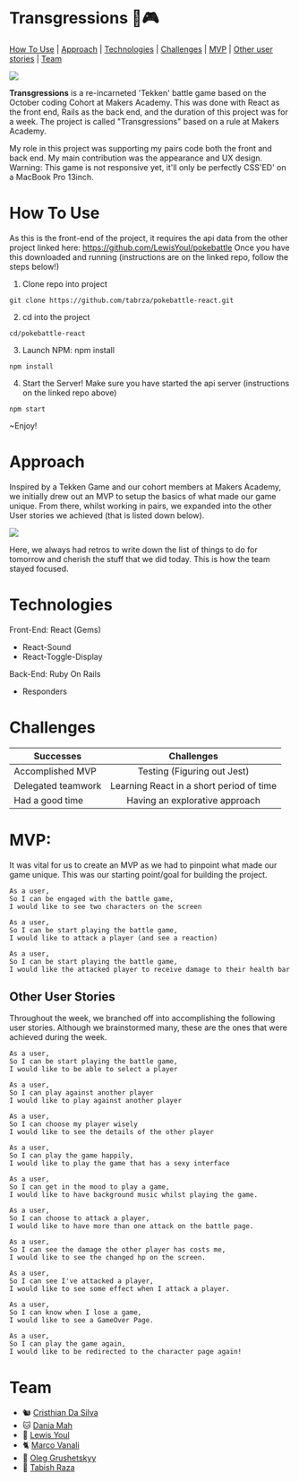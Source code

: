 # Transgressions 🥊🎮

[How To Use](#how-to-use) | [Approach](#approach) | [Technologies](#technologies) | [Challenges](#challenges) | [MVP](#mvp) | [Other user stories](#other-user-stories) | [Team](#team)

![](public/images/home.png)

**Transgressions** is a re-incarneted 'Tekken' battle game based on the October coding Cohort at Makers Academy. This was done with React as the front end, Rails as the back end, and the duration of this project was for a week. The project is called "Transgressions" based on a rule at Makers Academy.

My role in this project was supporting my pairs code both the front and back end. My main contribution was the appearance and UX design.
Warning: This game is not responsive yet, it'll only be perfectly CSS'ED' on a MacBook Pro 13inch. 


# How To Use

As this is the front-end of the project, it requires the api data from the other project linked here: https://github.com/LewisYoul/pokebattle
Once you have this downloaded and running (instructions are on the linked repo, follow the steps below!)

1. Clone repo into project
```
git clone https://github.com/tabrza/pokebattle-react.git
```

2. cd into the project
```
cd/pokebattle-react
```

3. Launch NPM: npm install
```
npm install
```

4. Start the Server! Make sure you have started the api server (instructions on the linked repo above)
```
npm start
```

~Enjoy!

# Approach

Inspired by a Tekken Game and our cohort members at Makers Academy, we initially drew out an MVP to setup the basics of what made our
game unique. From there, whilst working in pairs, we expanded into the other User stories we achieved (that is listed down below).

![](public/images/2.jpg)

Here, we always had retros to write down the list of things to do for tomorrow and cherish the stuff that we did today. This is how the team stayed focused.

# Technologies

Front-End: React
 (Gems)
 - React-Sound
 - React-Toggle-Display

Back-End: Ruby On Rails
 - Responders


# Challenges

| Successes             | Challenges                  |
| --------------------- |:---------------------------:|
| Accomplished MVP      | Testing (Figuring out Jest) |
| Delegated teamwork    | Learning React in a short period of time         |
| Had a good time       | Having an explorative approach |


# MVP:

It was vital for us to create an MVP as we had to pinpoint what made our game unique. This was
our starting point/goal for building the project.

```
As a user,
So I can be engaged with the battle game,
I would like to see two characters on the screen
```

```
As a user,
So I can be start playing the battle game,
I would like to attack a player (and see a reaction)
```

```
As a user,
So I can be start playing the battle game,
I would like the attacked player to receive damage to their health bar  
```

## Other User Stories

Throughout the week, we branched off into accomplishing the following user stories. Although we
brainstormed many, these are the ones that were achieved during the week.

```
As a user,
So I can be start playing the battle game,
I would like to be able to select a player
```

```
As a user,
So I can play against another player
I would like to play against another player
```

```
As a user,
So I can choose my player wisely
I would like to see the details of the other player
```

```
As a user,
So I can play the game happily,
I would like to play the game that has a sexy interface
```

```
As a user,
So I can get in the mood to play a game,
I would like to have background music whilst playing the game.
```

```
As a user,
So I can choose to attack a player,
I would like to have more than one attack on the battle page.
```

```
As a user,
So I can see the damage the other player has costs me,
I would like to see the changed hp on the screen.
```

```
As a user,
So I can see I've attacked a player,
I would like to see some effect when I attack a player.
```

```
As a user,
So I can know when I lose a game,
I would like to see a GameOver Page.
```

```
As a user,
So I can play the game again,
I would like to be redirected to the character page again!
```

# Team  

- 🐿 [Cristhian Da Silva](https://github.com/cristhiandas)
- 🐱 [Dania Mah](https://github.com/thatdania)
- 🐸 [Lewis Youl](https://github.com/LewisYoul)
- 🐈 [Marco Vanali](https://github.com/Vanals)
- 🐻 [Oleg Grushetskyy](https://github.com/olegfkl)
- 🦅 [Tabish Raza](https://github.com/tabrza)
